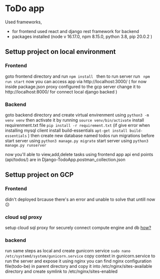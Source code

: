 # ToDo app

Used frameworks,
- for frontend used react and django rest framework for backend
- packages installed (node v 16.17.0, npm 8.15.0, python 3.8, pip 20.0.2 )


## Settup project on local environment
### Frontend
goto frontend directory and run  ```npm install ```
then to run server run ``` npm run start``` now you can access app via http://localhost:3000/ 
( for now inside package.json proxy configured to the gcp server change it to http://localhost:8000/ for connect local django backed )

### Backend
goto backend directory and create virtual envirenment using ```python3 -m venv venv```
then activate it by running ```source venv/bin/activate``` 
install requirenment.txt file ```pip install -r requirement.txt```
(if give error when installing mysql client install build-essentials ```apt-get install build-essentials``` )
then create new database named todos
run migrations before start server using ```python3 manage.py migrate```
start server using ```python3 manage.py runserver```

now you'll able to view,add,delete tasks using frontend app
api end points (api/todos/) are in Django-TodoApp.postman_collection.json


## Settup project on GCP
### Frontend
didn't deployed brcause there's an error and unable to solve that untill now 😕

### cloud sql proxy
setup cloud sql proxy for securely connect compute engine and db [how?](https://cloud.google.com/sql/docs/mysql/connect-admin-proxy)
### backend
run same steps as local and create gunicorn service ```sudo nano /etc/systemd/system/gunicorn.service``` copy context in gunicorn.service to run the server and expose it using nginx
you can find nginx configuration file(todo-be) in parent directory and copy it into /etc/nginx/sites-available directory and create symlink to /etc/nginx/sites-enabled

